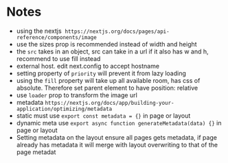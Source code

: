 # Notes

- using the nextjs <Image /> `https://nextjs.org/docs/pages/api-reference/components/image`
- use the sizes prop is recommended instead of width and height
- the `src` takes in an object, src can take in a url if it also has w and h, recommend to use fill instead
- external host. edit next.config to accept hostname
- setting property of `priority` will prevent it from lazy loading
- using the `fill` property will take up all available room, has css of absolute. Therefore set parent element to have position: relative
- use `loader` prop to transform the image url
- metadata `https://nextjs.org/docs/app/building-your-application/optimizing/metadata`
- static must use `export const metadata = {}` in page or layout
- dynamic meta use `export async function generateMetadata(data) {}` in page or layout
- Setting metadata on the layout ensure all pages gets metadata, if page already has metadata it will merge with layout overwriting to that of the page metadat